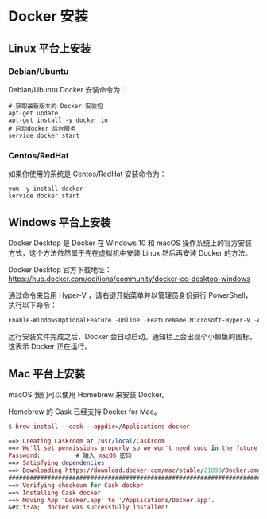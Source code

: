 # Docker 安装

## Linux 平台上安装

### Debian/Ubuntu

Debian/Ubuntu Docker 安装命令为：

```shell
# 获取最新版本的 Docker 安装包
apt-get update
apt-get install -y docker.io
# 启动docker 后台服务
service docker start
```

### Centos/RedHat

如果你使用的系统是 Centos/RedHat 安装命令为：

```shell
yum -y install docker
service docker start
```

## Windows 平台上安装

Docker Desktop 是 Docker 在 Windows 10 和 macOS 操作系统上的官方安装方式，这个方法依然属于先在虚拟机中安装 Linux 然后再安装 Docker 的方法。

Docker Desktop 官方下载地址：<https://hub.docker.com/editions/community/docker-ce-desktop-windows>

通过命令来启用 Hyper-V ，请右键开始菜单并以管理员身份运行 PowerShell，执行以下命令：

```powershell
Enable-WindowsOptionalFeature -Online -FeatureName Microsoft-Hyper-V -All
```

运行安装文件完成之后，Docker 会自动启动。通知栏上会出现个小鲸鱼的图标，这表示 Docker 正在运行。

## Mac 平台上安装

macOS 我们可以使用 Homebrew 来安装 Docker。

Homebrew 的 Cask 已经支持 Docker for Mac。

```mac
$ brew install --cask --appdir=/Applications docker

==> Creating Caskroom at /usr/local/Caskroom
==> We'll set permissions properly so we won't need sudo in the future
Password:          # 输入 macOS 密码
==> Satisfying dependencies
==> Downloading https://download.docker.com/mac/stable/21090/Docker.dmg
######################################################################## 100.0%
==> Verifying checksum for Cask docker
==> Installing Cask docker
==> Moving App 'Docker.app' to '/Applications/Docker.app'.
&#x1f37a;  docker was successfully installed!
```
